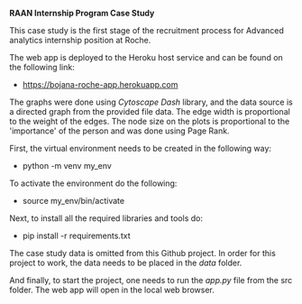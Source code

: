 **RAAN Internship Program Case Study**


This case study is the first stage of the recruitment process for Advanced analytics internship position at Roche.

The web app is deployed to the Heroku host service and can be found on the following link:

* https://bojana-roche-app.herokuapp.com

The graphs were done using _Cytoscape Dash_ library, and the data source is a directed graph from the provided file data. The edge width is proportional to the weight of the edges. The node size on the plots is proportional to the 'importance' of the person and was done using Page Rank. 

First, the virtual environment needs to be created in the following way:

* python -m venv my_env

To activate the environment do the following:

* source my_env/bin/activate

Next, to install all the required libraries and tools do: 
* pip install -r requirements.txt

The case study data is omitted from this Github project. In order for this project to work, the data needs to be placed in the _data_ folder.

And finally, to start the project, one needs to run the _app.py_ file from the src folder. The web app will open in the local web browser.


   
